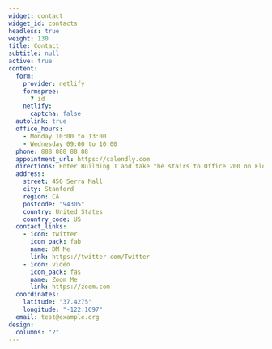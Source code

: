 ```yaml
---
widget: contact
widget_id: contacts
headless: true
weight: 130
title: Contact
subtitle: null
active: true
content:
  form:
    provider: netlify
    formspree:
      ? id
    netlify:
      captcha: false
  autolink: true
  office_hours:
    - Monday 10:00 to 13:00
    - Wednesday 09:00 to 10:00
  phone: 888 888 88 88
  appointment_url: https://calendly.com
  directions: Enter Building 1 and take the stairs to Office 200 on Floor 2
  address:
    street: 450 Serra Mall
    city: Stanford
    region: CA
    postcode: "94305"
    country: United States
    country_code: US
  contact_links:
    - icon: twitter
      icon_pack: fab
      name: DM Me
      link: https://twitter.com/Twitter
    - icon: video
      icon_pack: fas
      name: Zoom Me
      link: https://zoom.com
  coordinates:
    latitude: "37.4275"
    longitude: "-122.1697"
  email: test@example.org
design:
  columns: "2"
---
```

